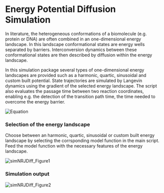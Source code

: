 # Energy Potential Diffusion Simulation

In literature, the heterogeneous conformations of a biomolecule (e.g. protein or DNA) are often combined in an one-dimensional energy landscape. In this landscape conformational states are energy wells separated by barriers. Interconversion dynamics between these conformational states are then described by diffusion within the energy landscape. 

In this simulation package several types of one-dimensional energy landscapes are provided such as a harmonic, quartic, sinusoidal and custom built potential. State trajectories are simulated by Langevin dynamics using the gradient of the selected energy landscape. The script also evaluates the passage time between two reaction coordinates, enabling e.g. the detection of the transition path time, the time needed to overcome the energy barrier.

![Equation](https://user-images.githubusercontent.com/58071484/137738308-d6881a79-d1a1-4096-99b3-b96e57e12e9e.JPG)

### Selection of the energy landscape

Choose between an harmonic, quartic, sinusoidal or custom built energy landscape by selecting the corrsponding model function in the main script. Feed the model function with the necessary features of the energy landscape.

![simNRJDiff_Figure1](https://user-images.githubusercontent.com/58071484/137720336-c499caca-533c-4e00-8c06-2379855c89da.png)

### Simulation output

![simNRJDiff_Figure2](https://user-images.githubusercontent.com/58071484/137707404-58e4e83a-afaf-4015-bbdd-ccb9bb040450.png)
